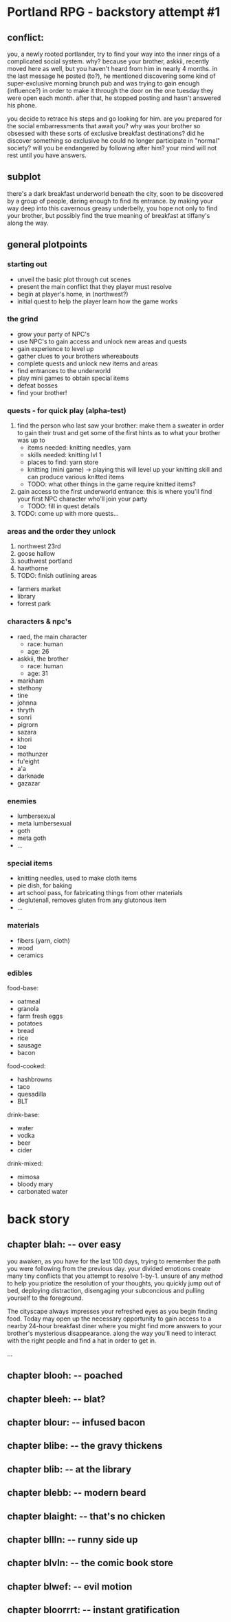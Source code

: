 # Portland RPG - backstory attempt #1

## conflict: 
you, a newly rooted portlander, try to find your way into the inner rings of a complicated social system. why? because your brother, askkii, recently moved here as well, but you haven't heard from him in nearly 4 months.  in the last message he posted (to?), he mentioned discovering some kind of super-exclusive morning brunch pub and was trying to gain enough (influence?) in order to make it through the door on the one tuesday they were open each month. after that, he stopped posting and hasn't answered his phone. 

you decide to retrace his steps and go looking for him.  are you prepared for the social embarressments that await you? why was your brother so obsessed with these sorts of exclusive breakfast destinations? did he discover something so exclusive he could no longer participate in "normal" society? will you be endangered by following after him?  your mind will not rest until you have answers.


## subplot
there's a dark breakfast underworld beneath the city, soon to be discovered by a group of people, daring enough to find its entrance.  by making your way deep into this cavernous greasy underbelly, you hope not only to find your brother, but possibly find the true meaning of breakfast at tiffany's along the way.

## general plotpoints

### starting out
- unveil the basic plot through cut scenes
- present the main conflict that they player must resolve
- begin at player's home, in (northwest?)
- initial quest to help the player learn how the game works

### the grind
- grow your party of NPC's
- use NPC's to gain access and unlock new areas and quests
- gain experience to level up
- gather clues to your brothers whereabouts
- complete quests and unlock new items and areas
- find entrances to the underworld
- play mini games to obtain special items
- defeat bosses
- find your brother!


### quests - for quick play (alpha-test)
1. find the person who last saw your brother: make them a sweater in order to gain their trust and get some of the first hints as to what your brother was up to
    - items needed: knitting needles, yarn
    - skills needed: knitting lvl 1
    - places to find: yarn store
    - knitting (mini game) -> playing this will level up your knitting skill and can produce various knitted items
    - TODO: what other things in the game require knitted items?
2. gain access to the first underworld entrance: this is where you'll find your first NPC character who'll join your party
    - TODO: fill in quest details
3. TODO: come up with more quests...

### areas and the order they unlock
1. northwest 23rd
2. goose hallow
3. southwest portland
4. hawthorne
5. TODO: finish outlining areas
 - farmers market
 - library
 - forrest park

### characters & npc's
- raed, the main character
    - race: human
    - age: 26
- askkii, the brother
    - race: human
    - age: 31
- markham
- stethony
- tine
- johnna
- thryth
- sonri
- pigrorn
- sazara
- khori
- toe
- mothunzer
- fu'eight
- a'a
- darknade
- gazazar


### enemies
- lumbersexual
- meta lumbersexual
- goth
- meta goth
- ...

### special items
- knitting needles, used to make cloth items
- pie dish, for baking
- art school pass, for fabricating things from other materials
- deglutenall, removes gluten from any glutonous item
- ...

### materials
- fibers (yarn, cloth)
- wood
- ceramics


### edibles
food-base:
- oatmeal
- granola
- farm fresh eggs
- potatoes
- bread
- rice
- sausage
- bacon

food-cooked:
- hashbrowns
- taco
- quesadilla
- BLT

drink-base:
- water
- vodka 
- beer
- cider

drink-mixed:
- mimosa
- bloody mary
- carbonated water



# back story

## chapter blah: -- over easy
you awaken, as you have for the last 100 days, trying to remember the path you were following from the previous day. your divided emotions create many tiny conflicts that you attempt to resolve 1-by-1.  unsure of any method to help you priotize the resolution of your thoughts, you quickly jump out of bed, deploying distraction, disengaging your subconcious and pulling yourself to the foreground.  

The cityscape always impresses your refreshed eyes as you begin finding food. Today may open up the necessary opportunity to gain access to a nearby 24-hour breakfast diner where you might find more answers to your brother's mysterious disappearance. along the way you'll need to interact with the right people and find a hat in order to get in.

...


## chapter blooh: -- poached

## chapter bleeh: -- blat?

## chapter blour: -- infused bacon

## chapter blibe: -- the gravy thickens

## chapter blib: -- at the library

## chapter blebb: -- modern beard

## chapter blaight: -- that's no chicken

## chapter bllln: -- runny side up

## chapter blvln: -- the comic book store

## chapter blwef: -- evil motion

## chapter bloorrrt: -- instant gratification
